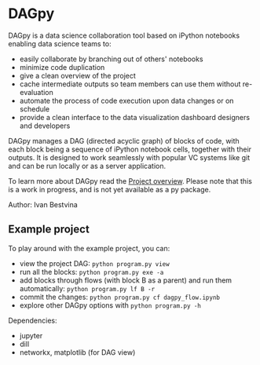 # DAGpy
DAGpy is a data science collaboration tool based on iPython notebooks enabling data science teams to:
 - easily collaborate by branching out of others' notebooks
 - minimize code duplication
 - give a clean overview of the project
 - cache intermediate outputs so team members can use them without re-evaluation
 - automate the process of code execution upon data changes or on schedule
 - provide a clean interface to the data visualization dashboard designers and developers

DAGpy manages a DAG (directed acyclic graph) of blocks of code, with each block being a sequence of iPython notebook cells, together with their outputs. It is designed to work seamlessly with popular VC systems like git and can be run locally or as a server application.

To learn more about DAGpy read the [Project overview](docs/project_overview.md). Please note that this is a work in progress, and is not yet available as a py package.

Author: Ivan Bestvina


## Example project
To play around with the example project, you can:
 - view the project DAG: `python program.py view`
 - run all the blocks: `python program.py exe -a`
 - add blocks through flows (with block B as a parent) and run them automatically:  `python program.py lf B -r`
 - commit the changes: `python program.py cf dagpy_flow.ipynb`
 - explore other DAGpy options with  `python program.py -h`
 
 
 Dependencies:
  - jupyter
  - dill
  - networkx, matplotlib (for DAG view)

